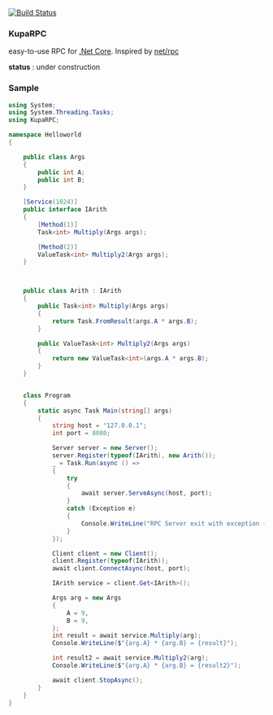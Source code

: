 [![Build Status](https://dev.azure.com/sillyousu/kuparpc/_apis/build/status/1?api-version=5.1-preview.1
)](https://dev.azure.com/sillyousu/kuparpc/_apis/build/status/1?api-version=5.1-preview.1
)


### KupaRPC
easy-to-use RPC for [.Net Core](http://github.com/dotnet/). Inspired by  [net/rpc](https://golang.org/pkg/net/rpc/)

**status** : under construction

### Sample
```csharp
using System;
using System.Threading.Tasks;
using KupaRPC;

namespace Helloworld
{

    public class Args
    {
        public int A;
        public int B;
    }

    [Service(1024)]
    public interface IArith
    {
        [Method(1)]
        Task<int> Multiply(Args args);

        [Method(2)]
        ValueTask<int> Multiply2(Args args);
    }



    public class Arith : IArith
    {
        public Task<int> Multiply(Args args)
        {
            return Task.FromResult(args.A * args.B);
        }

        public ValueTask<int> Multiply2(Args args)
        {
            return new ValueTask<int>(args.A * args.B);
        }
    }


    class Program
    {
        static async Task Main(string[] args)
        {
            string host = "127.0.0.1";
            int port = 8080;

            Server server = new Server();
            server.Register(typeof(IArith), new Arith());
            _ = Task.Run(async () =>
            {
                try
                {
                    await server.ServeAsync(host, port);
                }
                catch (Exception e)
                {
                    Console.WriteLine("RPC Server exit with exception {0}", e.ToString());
                }
            });

            Client client = new Client();
            client.Register(typeof(IArith));
            await client.ConnectAsync(host, port);

            IArith service = client.Get<IArith>();

            Args arg = new Args
            {
                A = 9,
                B = 9,
            };
            int result = await service.Multiply(arg);
            Console.WriteLine($"{arg.A} * {arg.B} = {result}");

            int result2 = await service.Multiply2(arg);
            Console.WriteLine($"{arg.A} * {arg.B} = {result2}");

            await client.StopAsync();
        }
    }
}
```
